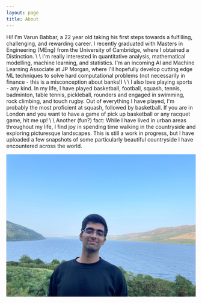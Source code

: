 ```yaml
---
layout: page
title: About
---
```


Hi! I'm Varun Babbar, a 22 year old taking his first steps towards a fulfilling, challenging, and rewarding career. I recently graduated with Masters in Engineering (MEng) from the University of Cambridge, where I obtained a Distinction.
\\
\\
I'm really interested in quantitative analysis, mathematical modelling, machine learning, and statistics. I'm an incoming AI and Machine Learning Associate at JP Morgan, where I'll hopefully develop cutting edge ML techniques to solve hard computational problems (not necessarily in finance - this is a misconception about banks!)
\\
\\
I also love playing sports - any kind. In my life, I have played basketball, football, squash, tennis, badminton, table tennis, pickleball, rounders and engaged in swimming, rock climbing, and touch rugby. Out of everything I have played, I'm probably the most proficient at squash, followed by basketball. If you are in London and you want to have a game of pick up basketball or any racquet game, hit me up!
\\
\\
Another (fun?) fact: While I have lived in urban areas throughout my life, I find joy in spending time walking in the countryside and exploring picturesque landscapes. This is still a work in progress, but I have uploaded a few snapshots of some particularly beautiful countryside I have encountered across the world. 

![Alt text](/pictures/me.jpeg?raw=true)
